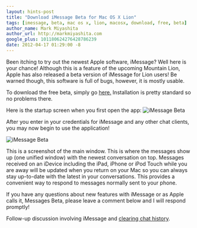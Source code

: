 ```yaml
---
layout: hints-post
title: "Download iMessage Beta for Mac OS X Lion"
tags: [imessage, beta, mac os x, lion, macosx, download, free, beta]
author_name: Mark Miyashita
author_url: http://markmiyashita.com
google_plus: 101180624276428786239
date: 2012-04-17 01:29:00 -8
---
```


Been itching to try out the newest Apple software, iMessage? Well here is your chance! Although this is a feature of the upcoming Mountain Lion, Apple has also released a beta version of iMessage for Lion users! Be warned though, this software is full of bugs, however, it is mostly usable. 

To download the free beta, simply go <a href="http://appldnld.apple.com/MessagesBeta/041-4274.20120216.z5km/MessagesBeta.dmg">here.</a> Installation is pretty standard so no problems there.

Here is the startup screen when you first open the app:
<img class="clear blog-image-full-border" src="{{site.url}}/images/welcome_messages.png" title="iMessage Beta">

After you enter in your credentials for iMessage and any other chat clients, you may now begin to use the application!

<img class="clear blog-image-full-border" src="{{site.url}}/images/imessage_beta.png" title="iMessage Beta">

This is a screenshot of the main window. This is where the messages show up (one unified window) with the newest conversation on top. Messages received on an iDevice including the iPad, iPhone or iPod Touch while you are away will be updated when you return on your Mac so you can always stay up-to-date with the latest in your conversations. This provides a convenient way to respond to messages normally sent to your phone.

If you have any questions about new features with iMessage or as Apple calls it, Messages Beta, please leave a comment below and I will respond promptly!

Follow-up discussion involving iMessage and <a href={{site.url}}/how-to-clear-imessage-history-on-mac-os-x/>clearing chat history</a>.